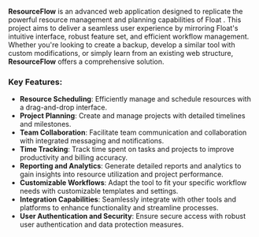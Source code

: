 **ResourceFlow** is an advanced web application designed to replicate the powerful resource management and planning capabilities of Float .
This project aims to deliver a seamless user experience by mirroring Float's intuitive interface, robust feature set, and efficient workflow management. Whether you're looking to create a backup, develop a similar tool with custom modifications, or simply learn from an existing web structure, **ResourceFlow** offers a comprehensive solution.

### Key Features:
- **Resource Scheduling**: Efficiently manage and schedule resources with a drag-and-drop interface.
- **Project Planning**: Create and manage projects with detailed timelines and milestones.
- **Team Collaboration**: Facilitate team communication and collaboration with integrated messaging and notifications.
- **Time Tracking**: Track time spent on tasks and projects to improve productivity and billing accuracy.
- **Reporting and Analytics**: Generate detailed reports and analytics to gain insights into resource utilization and project performance.
- **Customizable Workflows**: Adapt the tool to fit your specific workflow needs with customizable templates and settings.
- **Integration Capabilities**: Seamlessly integrate with other tools and platforms to enhance functionality and streamline processes.
- **User Authentication and Security**: Ensure secure access with robust user authentication and data protection measures.
